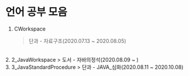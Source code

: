 # 언어 공부 모음
1. CWorkspace
    > 단과 - 자료구조(2020.07.13 ~ 2020.08.05)

<br>
2. 2_JavaWorkspace
    > 도서 - 자바의정석(2020.08.09 ~ )

<br>
3. 3_JavaStandardProcedure
    > 단과 - JAVA_심화(2020.08.11 ~ 2020.10.08)
